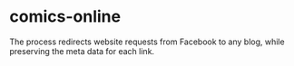 # comics-online
The process redirects website requests from Facebook to any blog, while preserving the meta data for each link.
